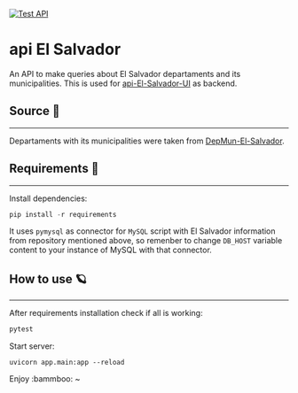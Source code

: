 [![Test API](https://github.com/standoge/api-El-Salvador/actions/workflows/testing.yml/badge.svg)](https://github.com/standoge/api-El-Salvador/actions/workflows/testing.yml)

# api El Salvador

An API to make queries about El Salvador departaments and its municipalities. This is used for [api-El-Salvador-UI](https://github.com/caeher/api-El-Salvador-UI) as backend.

## Source :card_index:
---
Departaments with its municipalities were taken from [DepMun-El-Salvador](https://github.com/SamBurgos/DepMun-El-Salvador).
## Requirements :mag_right:
---
Install dependencies:
```Python
pip install -r requirements
```
It uses `pymysql` as connector for `MySQL` script with El Salvador information from repository mentioned above, so remenber to change `DB_HOST` variable content to your instance of MySQL with that connector.

## How to use :ringed_planet:
---

After requirements installation check if all is working:
```Python
pytest
```
Start server:
```
uvicorn app.main:app --reload
```

Enjoy :bammboo: ~
